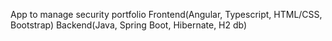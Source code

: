 App to manage security portfolio
Frontend(Angular, Typescript, HTML/CSS, Bootstrap)
Backend(Java, Spring Boot, Hibernate, H2 db)
